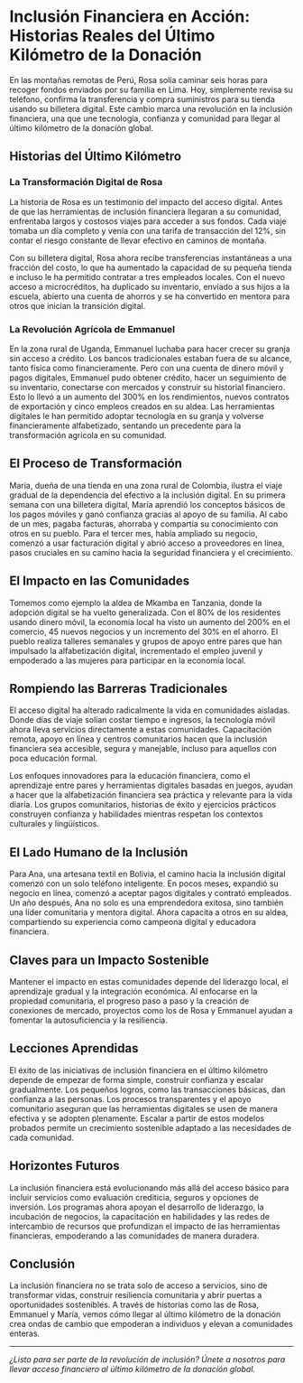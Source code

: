 # Inclusión Financiera en Acción: Historias Reales del Último Kilómetro de la Donación

En las montañas remotas de Perú, Rosa solía caminar seis horas para recoger fondos enviados por su familia en Lima. Hoy, simplemente revisa su teléfono, confirma la transferencia y compra suministros para su tienda usando su billetera digital. Este cambio marca una revolución en la inclusión financiera, una que une tecnología, confianza y comunidad para llegar al último kilómetro de la donación global.

## Historias del Último Kilómetro

### La Transformación Digital de Rosa
La historia de Rosa es un testimonio del impacto del acceso digital. Antes de que las herramientas de inclusión financiera llegaran a su comunidad, enfrentaba largos y costosos viajes para acceder a sus fondos. Cada viaje tomaba un día completo y venía con una tarifa de transacción del 12%, sin contar el riesgo constante de llevar efectivo en caminos de montaña.

Con su billetera digital, Rosa ahora recibe transferencias instantáneas a una fracción del costo, lo que ha aumentado la capacidad de su pequeña tienda e incluso le ha permitido contratar a tres empleados locales. Con el nuevo acceso a microcréditos, ha duplicado su inventario, enviado a sus hijos a la escuela, abierto una cuenta de ahorros y se ha convertido en mentora para otros que inician la transición digital.

### La Revolución Agrícola de Emmanuel
En la zona rural de Uganda, Emmanuel luchaba para hacer crecer su granja sin acceso a crédito. Los bancos tradicionales estaban fuera de su alcance, tanto física como financieramente. Pero con una cuenta de dinero móvil y pagos digitales, Emmanuel pudo obtener crédito, hacer un seguimiento de su inventario, conectarse con mercados y construir su historial financiero. Esto lo llevó a un aumento del 300% en los rendimientos, nuevos contratos de exportación y cinco empleos creados en su aldea. Las herramientas digitales le han permitido adoptar tecnología en su granja y volverse financieramente alfabetizado, sentando un precedente para la transformación agrícola en su comunidad.

## El Proceso de Transformación

María, dueña de una tienda en una zona rural de Colombia, ilustra el viaje gradual de la dependencia del efectivo a la inclusión digital. En su primera semana con una billetera digital, María aprendió los conceptos básicos de los pagos móviles y ganó confianza gracias al apoyo de su familia. Al cabo de un mes, pagaba facturas, ahorraba y compartía su conocimiento con otros en su pueblo. Para el tercer mes, había ampliado su negocio, comenzó a usar facturación digital y abrió acceso a proveedores en línea, pasos cruciales en su camino hacia la seguridad financiera y el crecimiento.

## El Impacto en las Comunidades

Tomemos como ejemplo la aldea de Mkamba en Tanzania, donde la adopción digital se ha vuelto generalizada. Con el 80% de los residentes usando dinero móvil, la economía local ha visto un aumento del 200% en el comercio, 45 nuevos negocios y un incremento del 30% en el ahorro. El pueblo realiza talleres semanales y grupos de apoyo entre pares que han impulsado la alfabetización digital, incrementado el empleo juvenil y empoderado a las mujeres para participar en la economía local.

## Rompiendo las Barreras Tradicionales

El acceso digital ha alterado radicalmente la vida en comunidades aisladas. Donde días de viaje solían costar tiempo e ingresos, la tecnología móvil ahora lleva servicios directamente a estas comunidades. Capacitación remota, apoyo en línea y centros comunitarios hacen que la inclusión financiera sea accesible, segura y manejable, incluso para aquellos con poca educación formal.

Los enfoques innovadores para la educación financiera, como el aprendizaje entre pares y herramientas digitales basadas en juegos, ayudan a hacer que la alfabetización financiera sea práctica y relevante para la vida diaria. Los grupos comunitarios, historias de éxito y ejercicios prácticos construyen confianza y habilidades mientras respetan los contextos culturales y lingüísticos.

## El Lado Humano de la Inclusión

Para Ana, una artesana textil en Bolivia, el camino hacia la inclusión digital comenzó con un solo teléfono inteligente. En pocos meses, expandió su negocio en línea, comenzó a aceptar pagos digitales y contrató empleados. Un año después, Ana no solo es una emprendedora exitosa, sino también una líder comunitaria y mentora digital. Ahora capacita a otros en su aldea, compartiendo su experiencia como campeona digital y educadora financiera.

## Claves para un Impacto Sostenible

Mantener el impacto en estas comunidades depende del liderazgo local, el aprendizaje gradual y la integración económica. Al enfocarse en la propiedad comunitaria, el progreso paso a paso y la creación de conexiones de mercado, proyectos como los de Rosa y Emmanuel ayudan a fomentar la autosuficiencia y la resiliencia.

## Lecciones Aprendidas

El éxito de las iniciativas de inclusión financiera en el último kilómetro depende de empezar de forma simple, construir confianza y escalar gradualmente. Los pequeños logros, como las transacciones básicas, dan confianza a las personas. Los procesos transparentes y el apoyo comunitario aseguran que las herramientas digitales se usen de manera efectiva y se adopten plenamente. Escalar a partir de estos modelos probados permite un crecimiento sostenible adaptado a las necesidades de cada comunidad.

## Horizontes Futuros

La inclusión financiera está evolucionando más allá del acceso básico para incluir servicios como evaluación crediticia, seguros y opciones de inversión. Los programas ahora apoyan el desarrollo de liderazgo, la incubación de negocios, la capacitación en habilidades y las redes de intercambio de recursos que profundizan el impacto de las herramientas financieras, empoderando a las comunidades de manera duradera.

## Conclusión

La inclusión financiera no se trata solo de acceso a servicios, sino de transformar vidas, construir resiliencia comunitaria y abrir puertas a oportunidades sostenibles. A través de historias como las de Rosa, Emmanuel y María, vemos cómo llegar al último kilómetro de la donación crea ondas de cambio que empoderan a individuos y elevan a comunidades enteras.

---

*¿Listo para ser parte de la revolución de inclusión? Únete a nosotros para llevar acceso financiero al último kilómetro de la donación global.*
